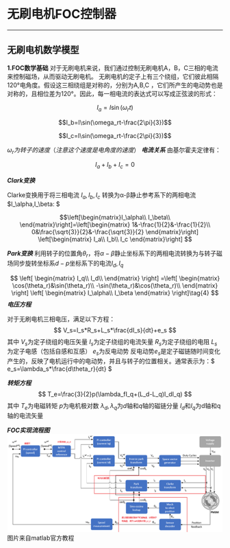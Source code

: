 # 无刷电机FOC控制器

***

## 无刷电机数学模型

**1.FOC数学基础**
对于无刷电机来说，我们通过控制无刷电机A，B，C三相的电流来控制磁场，从而驱动无刷电机。
无刷电机的定子上有三个绕组，它们彼此相隔120°电角度。假设这三相绕组是对称的，分别为A,B,C
，它们所产生的电动势也是对称的，且相位差为120°。因此，每一相电流的表达式可以写成正弦波的形式：

$$I_a=I\sin(\omega_rt)$$

$$I_b=I\sin(\omega_rt-\frac{2\pi}{3})$$

$$I_c=I\sin(\omega_rt-\frac{2\pi}{3})$$


$\omega_r为转子的速度（注意这个速度是电角度的速度）$
***电流关系***
由基尔霍夫定律有：

$$I_a+I_b+I_c=0$$

***Clark变换***

Clarke变换用于将三相电流 $I_a,I_b,I_c$ 转换为α-β静止参考系下的两相电流 $I_\alpha,I_\beta: $

$$\left[\begin{matrix}I_\alpha\\
I_\beta\\
\end{matrix}\right]=\left[\begin{matrix}
    1&-\frac{1}{2}&-\frac{1}{2}\\
    0&\frac{\sqrt{3}}{2}&-\frac{\sqrt{3}}{2}
  \end{matrix}\right] 
  \left[\begin{matrix}
    I_a\\
    I_b\\
    I_c
  \end{matrix}\right]
$$

***Park变换***
利用转子的位置角$\theta_r$，将$\alpha-\beta$静止坐标系下的两相电流转换为与转子磁场同步旋转坐标系$d-p$坐标系下的电流$I_d,I_q$

$$
\left[
    \begin{matrix}
        I_q\\
        I_d\\
    \end{matrix}
\right]
=\left[
    \begin{matrix}
        \cos(\theta_r)&\sin(\theta_r)\\
        -\sin(\theta_r)&\cos(\theta_r)\\
    \end{matrix}
\right]
\left[
\begin{matrix}
    I_\alpha\\
    I_\beta
\end{matrix}
\right]\tag{4}
$$
***电压方程***

对于无刷电机三相电压，满足以下方程：
$$ V_s=I_s*R_s+L_s*\frac{dI_s}{dt}+e_s $$
其中
$V_s$为定子绕组的电压矢量
$I_s$为定子绕组的电流矢量
$R_s$为定子绕组的电阻
$L_s$为定子电感（包括自感和互感）
$e_s$为反电动势
反电动势$e_s$是定子磁链随时间变化产生的，反映了电机运行中的电动势，并且与转子的位置相关。通常表示为：$ e_s=\lambda_s*\frac{d\theta_r}{dt} $

***转矩方程***
$$ T_e=\frac{3}{2}p(\lambda_fI_q+(L_d-L_q)I_dI_q) $$
其中
$T_e$为电磁转矩
$p$为电机极对数
$\lambda_d ,\lambda_q$为$d$轴和$q$轴的磁链分量
$I_d$和$I_q$为d轴和q轴的电流矢量

***FOC实现流程图***
![本地路径](pmsm_foc.png) <!-- 此路径表示图片和MD文件，处于同一目录 -->
图片来自matlab官方教程
